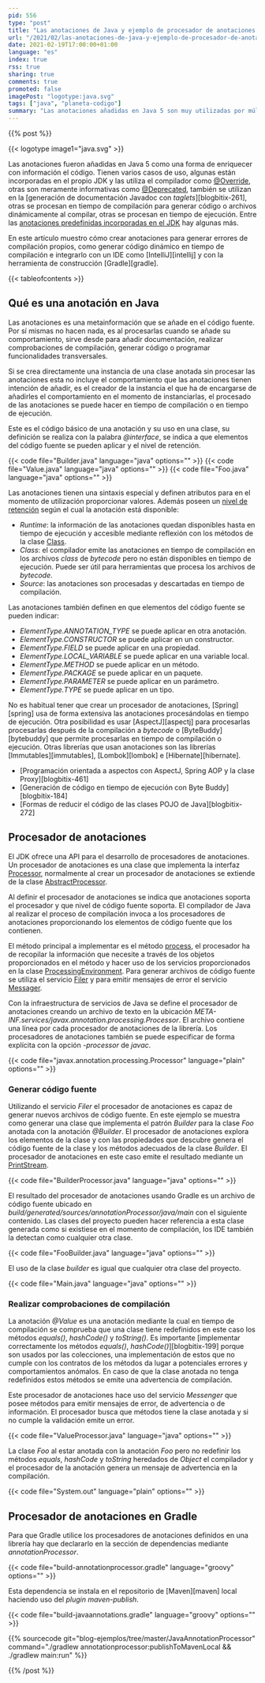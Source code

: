 ```yaml
---
pid: 556
type: "post"
title: "Las anotaciones de Java y ejemplo de procesador de anotaciones en tiempo de compilación"
url: "/2021/02/las-anotaciones-de-java-y-ejemplo-de-procesador-de-anotaciones-en-tiempo-de-compilacion/"
date: 2021-02-19T17:00:00+01:00
language: "es"
index: true
rss: true
sharing: true
comments: true
promoted: false
imagePost: "logotype:java.svg"
tags: ["java", "planeta-codigo"]
summary: "Las anotaciones añadidas en Java 5 son muy utilizadas por múltiples librerías entre ellas Hibernate, Spring o Immutables. Desde Java 6 se ofrece una API para el procesamiento de las anotaciones en tiempo de compilación que permiten generar archivos de código fuente o emitir mensajes de error. Los procesadores de anotaciones son invocados por el compilador de Java permitiendo extender su comportamiento. En el artículo se muestra una implementación para generar clases que implementan el patrón _Builder_ y otro para realizar comprobaciones."
---
```


{{% post %}}

{{< logotype image1="java.svg" >}}

Las anotaciones fueron añadidas en Java 5 como una forma de enriquecer con información el código. Tienen varios casos de uso, algunas están incorporadas en el propio JDK y las utiliza el compilador como [@Override](javadoc11:java.base/java/lang/Override.html), otras son meramente informativas como [@Deprecated](javadoc11:java.base/java/lang/Deprecated.html), también se utilizan en la [generación de documentación Javadoc con _taglets_][blogbitix-261], otras se procesan en tiempo de compilación para generar código o archivos dinámicamente al compilar, otras se procesan en tiempo de ejecución. Entre las [anotaciones predefinidas incorporadas en el JDK](https://docs.oracle.com/javase/tutorial/java/annotations/predefined.html) hay algunas más.

En este artículo muestro cómo crear anotaciones para generar errores de compilación propios, como generar código dinámico en tiempo de compilación e integrarlo con un IDE como [IntelliJ][intellij] y con la herramienta de construcción [Gradle][gradle].

{{< tableofcontents >}}

## Qué es una anotación en Java

Las anotaciones es una metainformación que se añade en el código fuente. Por sí mismas no hacen nada, es al procesarlas cuando se añade su comportamiento, sirve desde para añadir documentación, realizar comprobaciones de compilación, generar código o programar funcionalidades transversales.

Si se crea directamente una instancia de una clase anotada sin procesar las anotaciones esta no incluye el comportamiento que las anotaciones tienen intención de añadir, es el creador de la instancia el que ha de encargarse de añadirles el comportamiento en el momento de instanciarlas, el procesado de las anotaciones se puede hacer en tiempo de compilación o en tiempo de ejecución.

Este es el código básico de una anotación y su uso en una clase, su definición se realiza con la palabra _@interface_, se indica a que elementos del código fuente se pueden aplicar y el nivel de retención.

{{< code file="Builder.java" language="java" options="" >}}
{{< code file="Value.java" language="java" options="" >}}
{{< code file="Foo.java" language="java" options="" >}}

Las anotaciones tienen una sintaxis especial y definen atributos para en el momento de utilización proporcionar valores. Además poseen un [nivel de retención](javadoc11:java.base/java/lang/annotation/RetentionPolicy.html) según el cual la anotación está disponible:

* _Runtime_: la información de las anotaciones quedan disponibles hasta en tiempo de ejecución y accesible mediante reflexión con los métodos de la clase [Class](javadoc11:java.base/java/lang/Class.html).
* _Class_: el compilador emite las anotaciones en tiempo de compilación en los archivos _class_ de _bytecode_ pero no están disponibles en tiempo de ejecución. Puede ser útil para herramientas que procesa los archivos de _bytecode_.
* _Source_: las anotaciones son procesadas y descartadas en tiempo de compilación.

Las anotaciones también definen en que elementos del código fuente se pueden indicar:

* _ElementType.ANNOTATION\_TYPE_ se puede aplicar en otra anotación.
* _ElementType.CONSTRUCTOR_ se puede aplicar en un constructor.
* _ElementType.FIELD_ se puede aplicar en una propiedad.
* _ElementType.LOCAL\_VARIABLE_ se puede aplicar en una variable local.
* _ElementType.METHOD_ se puede aplicar en un método.
* _ElementType.PACKAGE_ se puede aplicar en un paquete.
* _ElementType.PARAMETER_ se puede aplicar en un parámetro.
* _ElementType.TYPE_ se puede aplicar en un tipo.

No es habitual tener que crear un procesador de anotaciones, [Spring][spring] usa de forma extensiva las anotaciones procesándolas en tiempo de ejecución. Otra posibilidad es usar [AspectJ][aspectj] para procesarlas procesarlas después de la compilación a _bytecode_ o [ByteBuddy][bytebuddy] que permite procesarlas en tiempo de compilación o ejecución. Otras librerías que usan anotaciones son las librerías [Immutables][immutables], [Lombok][lombok] e [Hibernate][hibernate].

* [Programación orientada a aspectos con AspectJ, Spring AOP y la clase Proxy][blogbitix-461]
* [Generación de código en tiempo de ejecución con Byte Buddy][blogbitix-184]
* [Formas de reducir el código de las clases POJO de Java][blogbitix-272]

## Procesador de anotaciones

El JDK ofrece una API para el desarrollo de procesadores de anotaciones. Un procesador de anotaciones es una clase que implementa la interfaz [Processor](javadoc11:java.compiler/javax/annotation/processing/Processor.html), normalmente al crear un procesador de anotaciones se extiende de la clase [AbstractProcessor](javadoc11:java.compiler/javax/annotation/processing/AbstractProcessor.html).

Al definir el procesador de anotaciones se indica que anotaciones soporta el procesador y que nivel de código fuente soporta. El compilador de Java al realizar el proceso de compilación invoca a los procesadores de anotaciones proporcionando los elementos de código fuente que los contienen.

El método principal a implementar es el método [process](javadoc11:java.compiler/javax/annotation/processing/Processor.html#process(java.util.Set,javax.annotation.processing.RoundEnvironment)), el procesador ha de recopilar la información que necesite a través de los objetos proporcionados en el método y hacer uso de los servicios proporcionados en la clase [ProcessingEnvironment](javadoc11:java.compiler/javax/annotation/processing/ProcessingEnvironment.html). Para generar archivos de código fuente se utiliza el servicio [Filer](javadoc11:java.compiler/javax/annotation/processing/Filer.html) y para emitir mensajes de error el servicio [Messager](javadoc11:java.compiler/javax/annotation/processing/Messager.html).

Con la infraestructura de servicios de Java se define el procesador de anotaciones creando un archivo de texto en la ubicación _META-INF.services/javax.annotation.processing.Processor_. El archivo contiene una línea por cada procesador de anotaciones de la librería. Los procesadores de anotaciones también se puede especificar de forma explícita con la opción _-processor_ de _javac_.

{{< code file="javax.annotation.processing.Processor" language="plain" options="" >}}

### Generar código fuente

Utilizando el servicio _Filer_ el procesador de anotaciones es capaz de generar nuevos archivos de código fuente. En este ejemplo se muestra como generar una clase que implementa el patrón _Builder_ para la clase _Foo_ anotada con la anotación _@Builder_. El procesador de anotaciones explora los elementos de la clase y con las propiedades que descubre genera el código fuente de la clase y los métodos adecuados de la clase _Builder_. El procesador de anotaciones en este caso emite el resultado mediante un [PrintStream](javadoc11:java.base/java/io/PrintStream.html).

{{< code file="BuilderProcessor.java" language="java" options="" >}}

El resultado del procesador de anotaciones usando Gradle es un archivo de código fuente ubicado en _build/generated/sources/annotationProcessor/java/main_ con el siguiente contenido. Las clases del proyecto pueden hacer referencia a esta clase generada como si existiese en el momento de compilación, los IDE también la detectan como cualquier otra clase.

{{< code file="FooBuilder.java" language="java" options="" >}}

El uso de la clase _builder_ es igual que cualquier otra clase del proyecto.

{{< code file="Main.java" language="java" options="" >}}

### Realizar comprobaciones de compilación

La anotación _@Value_ es una anotación mediante la cual en tiempo de compilación se comprueba que una clase tiene redefinidos en este caso los métodos _equals()_, _hashCode()_ y _toString()_. Es importante [implementar correctamente los métodos _equals()_, _hashCode()_][blogbitix-199] porque son usados por las colecciones, una implementación de estos que no cumple con los contratos de los métodos da lugar a potenciales errores y comportamientos anómalos. En caso de que la clase anotada no tenga redefinidos estos métodos se emite una advertencia de compilación.

Este procesador de anotaciones hace uso del servicio _Messenger_ que posee métodos para emitir mensajes de error, de advertencia o de información. El procesador busca que métodos tiene la clase anotada y si no cumple la validación emite un error.

{{< code file="ValueProcessor.java" language="java" options="" >}}

La clase _Foo_ al estar anotada con la anotación _Foo_ pero no redefinir los métodos _equals_, _hashCode_ y _toString_ heredados de _Object_ el compilador y el procesador de la anotación genera un mensaje de advertencia en la compilación.

{{< code file="System.out" language="plain" options="" >}}

## Procesador de anotaciones en Gradle

Para que Gradle utilice los procesadores de anotaciones definidos en una librería hay que declararlo en la sección de dependencias mediante _annotationProcessor_.

{{< code file="build-annotationprocessor.gradle" language="groovy" options="" >}}

Esta dependencia se instala en el repositorio de [Maven][maven] local haciendo uso del _plugin_ _maven-publish_.

{{< code file="build-javaannotations.gradle" language="groovy" options="" >}}

{{% sourcecode git="blog-ejemplos/tree/master/JavaAnnotationProcessor" command="./gradlew annotationprocessor:publishToMavenLocal && ./gradlew main:run" %}}

{{% /post %}}
